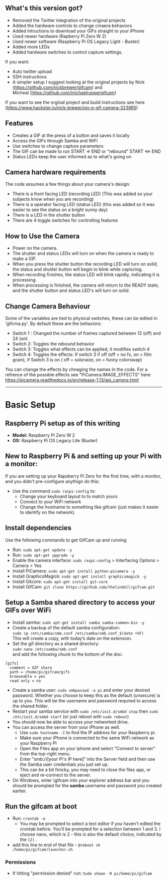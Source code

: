 ## What's this version got?
- Removed the Twitter integration of the original projects
- Added the hardware controls to change cmaera behaviors 
- Added intructions to download your GIFs straight to your iPhone
- Used newer hardware (Rapberry Pi Zero W 2)
- Used newer software (Raspberry Pi OS Legacy Light - Buster)   
- Added more LEDs
- Added hardware switches to control capture settings.

If you want:
- Auto twitter upload
- SSH instructions 
- A simpler setup
I suggest looking at the original projects by Nick (https://github.com/nickbrewer/gifcam) and <br>Micheal (https://github.com/michaelruppe/gifcam)

If you want to see the orginal project and build instructions see here (https://www.hackster.io/nick-brewer/pix-e-gif-camera-323965)


## Features
- Creates a GIF at the press of a button and saves it locally
- Access the GIFs through Samba and WiFi
- Use switches to change capture parameters
- The GIF can be made to run START => END or "rebound" START <=> END
- Status LEDs keep the user informed as to what's going on

## Camera hardware requirements
The code assumes a few things about your camera's design:
- There is a front facing LED (recording LED) (This was added so your subjects know when you are recording)
- There is a operator facing LED (status LED) (this was added so it was easier to see the status on a bright sunny day)
- There is a LED in the shutter button
- There are 4 toggle switches for controlling features

## How to Use the Camera
- Power on the camera.
- The shutter and status LEDs will turn on when the camera is ready to make a GIF.
- When you press the shutter button the recording LED will turn on solid, the status and shutter button will begin to blink while capturing. 
- When recording finishes, the status LED will blink rapidly, indicating it is processing.
- When processing is finished, the camera will return to the READY state, and the shutter button and status LED's will turn on solid.

## Change Camera Behaviour
Some of the variables are tied to physical switches, these can be edited in 'gifcma.py'. By default these are the behaviors:
- Switch 1 : Changed the number of frames captured between 12 (off) and 24 (on)
- Switch 2: Toggles the rebound behavior 
- Switch 3: Toggles what effects can be applied, it modifies switch 4
- Switch 4: Toggles the effects: If switch 3 if off (off = no fx, on = film grain), if Switch 3 is on ( off = soloraize, on = funny colorswap)

You can change the effects by chnaging the names in the code. For a refrence of the possible effects see "PiCamera.IMAGE_EFFECTS" here:
https://picamera.readthedocs.io/en/release-1.13/api_camera.html

---

# Basic Setup


## Raspberry Pi setup as of this writing
  - **Model:** Raspberry Pi Zero W 2 
  - **OS:** Raspberry Pi OS Legacy Lite (Buster)


## New to Raspberry Pi & and setting up your Pi with a monitor: 
If you are setting up your Rapsberry Pi Zero for the first time, with a monitor, and you didn't pre-configure anythign do this:
  - Use the command `sudo raspi-config` to: 
    -   Change your keyboard layout to to match yours
    -   Connect to your WiFi network
    -   Change the hostname to something like gifcam (just makes it easier to identify on the network)


## Install dependencies
Use the following commands to get GifCam up and running
  - Run: `sudo apt-get update -y`
  - Run: `sudo apt-get upgrade -y`
  - Enable the camera interface: `sudo raspi-config` > Interfacing Options > Camera > Yes
  - Install PiCamera: `sudo apt-get install python-picamera -y`
  - Install GraphicsMagick: `sudo apt-get install graphicsmagick -y`
  - Install Gitcore: `sudo apt-get install git-core`
  - Install GifCam: `git clone https://github.com/thelindall/gifcam.git`

## Setup a Samba shared directory to access your GIFs over WiFi 
  - Install samba: `sudo apt-get install samba samba-common-bin -y`
  - Create a backup of the default samba configuration: <br> `sudo cp /etc/samba/smb.conf /etc/samba/smb.conf_$(date +%F)` <br> This will create a copy, with today’s date on the extension.
  -  Set the gif directory as a shared directory: <br> `sudo nano /etc/samba/smb.conf` <br> and add the following chunk to the bottom of the doc: <br>

```
[gifs]
  comment = GIF share
  path = /home/pi/gifcam/gifs
  browseable = yes
  read only = no
```
  - Create a samba user: `sudo smbpasswd -a pi` and enter your desired password. Whether you choose to keep this as the default (unsecure) is up to you. This will be the username and password required to access the shared folder.
  - Restart your samba service with `sudo /etc/init.d/smbd stop` then `sudo /etc/init.d/smbd start` (or just reboot with `sudo reboot`)
  - You should now be able to access your networked drive. 
  - You can access the server from your iPhone as well. 
    - Use `sudo hostname -I` to find the IP address for your Raspberry pi.
    - Make sure your iPhone is connected to the same WiFi network as your Raspberry Pi
    - Open the Files app on your iphone and select "Connect to server" from the top-right menu.
    - Enter "smb://[your Pi's IP here]" into the Server field and then use the Samba user credentials you just set up.
    - This can be a bit finicky, you may need to close the files app, or eject and re-connect to the server. 
  - On Windows, enter \\gifcam into your explorer address bar and you should be prompted for the **samba** username and password you created earlier.


## Run the gifcam at boot
  - Run: `crontab -e`
    - You may be prompted to select a text editor if you haven't edited the crontab before. You'll be prompted for a selection between 1 and 3. I choose nano, which is 2 - this is also the default choice, indicated by the `[2]` .
  - add this line to end of that file - `@reboot sh /home/pi/gifcam/launcher.sh`

### Permissions
  - If hitting "permission denied" run: `Sudo shown -R pi/home/pi/gifcam`
